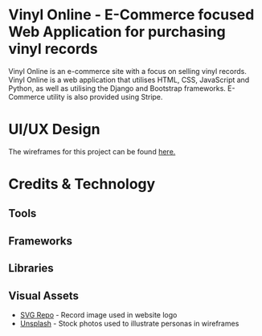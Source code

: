 # Vinyl Online - E-Commerce focused Web Application for purchasing vinyl records
Vinyl Online is an e-commerce site with a focus on selling vinyl records. Vinyl Online is a web application that utilises HTML, CSS, JavaScript and Python, as well as utilising the Django and Bootstrap frameworks. E-Commerce utility is also provided using Stripe.

# UI/UX Design
The wireframes for this project can be found [here.](/documentation/wireframes/vinyl-online-wireframes.pdf)

# Credits & Technology

## Tools

## Frameworks

## Libraries

## Visual Assets

- [SVG Repo](https://www.svgrepo.com/) - Record image used in website logo
- [Unsplash](https://unsplash.com/) - Stock photos used to illustrate personas in wireframes
